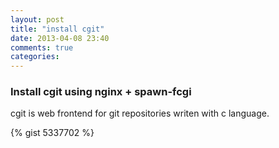 ```yaml
---
layout: post
title: "install cgit"
date: 2013-04-08 23:40
comments: true
categories: 
---
```


### Install cgit using nginx + spawn-fcgi

cgit is web frontend for git repositories writen with c language.

{% gist 5337702 %}


